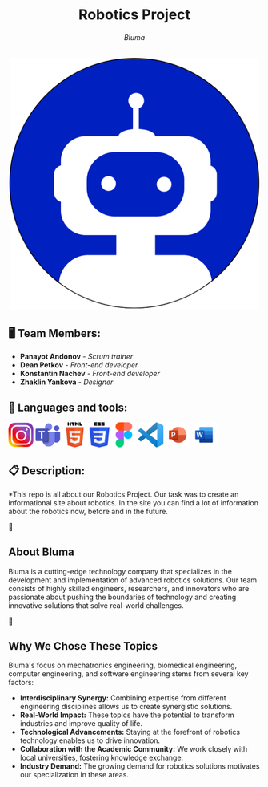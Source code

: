 <h1 align="center">Robotics Project</h1>
<h6 align="center">Bluma</h6>
<p align="center">
<img src="site/images/home page/logo.png" width="500px">
</p>


## 🖥 Team Members:
* **Panayot Andonov** - *Scrum trainer* 
* **Dean Petkov** - *Front-end developer* 
* **Konstantin Nachev** - *Front-end developer* 
* **Zhaklin Yankova** - *Designer* 


## 🚀 Languages and tools:

<p align="left"> 
     <img src="./readme/instagram.png" width="50px" height="50px"> 
     <img src="./readme/teams.png" width="50px" height="50px"> 
     <img src="./readme/html.png" width="50px" height="50px"> 
     <img src="./readme/css.png" width="40px" height="50px"> 
     <img src="./readme/figma.png" width="50px" height="50px"> 
     <img src="./readme/vscode.png" width="50px" height="50px"> 
     <img src="./readme/powerpoint.png" width="50px" height="50px"> 
     <img src="./readme/word.png" width="50px" height="50px"> 
     
## 📋 Description:
    

*This repo is all about our Robotics Project. Our task was to create an informational site
about robotics. In the site you can find a lot of information about the robotics now, before
and in the future.

🤖 <h2><strong>About Bluma</strong></h2>

<p>Bluma is a cutting-edge technology company that specializes in the development and implementation of advanced robotics solutions. Our team consists of highly skilled engineers, researchers, and innovators who are passionate about pushing the boundaries of technology and creating innovative solutions that solve real-world challenges.</p>

     
🤔 <h2><strong>Why We Chose These Topics</strong></h2>
 
<p>Bluma's focus on mechatronics engineering, biomedical engineering, computer engineering, and software engineering stems from several key factors:</p>

<ul>
  <li><strong>Interdisciplinary Synergy:</strong> Combining expertise from different engineering disciplines allows us to create synergistic solutions.</li>
  <li><strong>Real-World Impact:</strong> These topics have the potential to transform industries and improve quality of life.</li>
  <li><strong>Technological Advancements:</strong> Staying at the forefront of robotics technology enables us to drive innovation.</li>
  <li><strong>Collaboration with the Academic Community:</strong> We work closely with local universities, fostering knowledge exchange.</li>
  <li><strong>Industry Demand:</strong> The growing demand for robotics solutions motivates our specialization in these areas.</li>
</ul>

